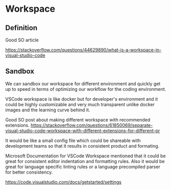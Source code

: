 # Workspace

## Definition

Good SO article

https://stackoverflow.com/questions/44629890/what-is-a-workspace-in-visual-studio-code

## Sandbox

We can sandbox our workspace for different environment and quickly get up to speed in terms of optimizing our workflow for the coding environment.

VSCode workspace is like docker but for developer's environment and it could be highly customizable and very much transparent unlike docker images and the learning curve behind it.

Good SO post about making different workspace with recommended extensions.
https://stackoverflow.com/questions/61850069/separate-visual-studio-code-workspace-with-different-extensions-for-different-pr

It would be like a small config file which could be shareable with development teams so that it results in consistent product and formating.

Microsoft Documentation for VSCode Workspace mentioned that it could be great for consistent editor indentation and formatting rules.
Also it would be great for language specific linting rules or a language precompiled parser for better consistency.

https://code.visualstudio.com/docs/getstarted/settings
